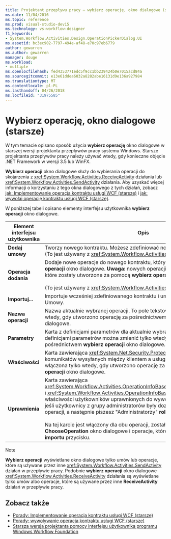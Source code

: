 ```yaml
---
title: Projektant przepływu pracy — wybierz operację, okno dialogowe (starsze)
ms.date: 11/04/2016
ms.topic: reference
ms.prod: visual-studio-dev15
ms.technology: vs-workflow-designer
f1_keywords:
- System.Workflow.Activities.Design.OperationPickerDialog.UI
ms.assetid: bc3ec902-7797-494e-af48-e70c97eb6779
author: gewarren
ms.author: gewarren
manager: douge
ms.workload:
- multiple
ms.openlocfilehash: fed4353771edc5f9cc1bb239424b0e7015acd84a
ms.sourcegitcommit: e13e61ddea6032a8282abe16131d9e136a927984
ms.translationtype: MT
ms.contentlocale: pl-PL
ms.lasthandoff: 04/26/2018
ms.locfileid: "31975585"
---
```

# <a name="choose-operation-dialog-box-legacy"></a>Wybierz operację, okno dialogowe (starsze)

W tym temacie opisano sposób użycia **wybierz operację** okno dialogowe w starszej wersji projektanta przepływów pracy systemu Windows. Starsze projektanta przepływów pracy należy używać wtedy, gdy konieczne objęcie .NET Framework w wersji 3.5 lub WinFX.

 **Wybierz operacji** okno dialogowe służy do wybierania operacji do skojarzenia z <xref:System.Workflow.Activities.ReceiveActivity> działania lub <xref:System.Workflow.Activities.SendActivity> działania. Aby uzyskać więcej informacji o korzystaniu z tego okna dialogowego z tych działań, zobacz [jak: Implementowanie operacja kontraktu usługi WCF (starsze)](../workflow-designer/how-to-implement-a-windows-communication-foundation-contract-operation-legacy.md) i [jak: wywołaj operację kontraktu usługi WCF (starsze)](../workflow-designer/how-to-invoke-a-windows-communication-foundation-contract-operation-legacy.md).

 W poniższej tabeli opisano elementy interfejsu użytkownika **wybierz operacji** okno dialogowe.

|Element interfejsu użytkownika|Opis|
|----------------|-----------------|
|**Dodaj umowy**|Tworzy nowego kontraktu. Możesz zdefiniować nowe operacje tego kontraktu. (To jest używany z <xref:System.Workflow.Activities.ReceiveActivity> tylko.)|
|**Operacja dodania**|Dodaje nowe operacje do nowego kontraktu, który został utworzony w **wybierz operacji** okno dialogowe. **Uwaga:** nowych operacji można dodać tylko do umów, które zostały utworzone za pomocą **wybierz operacji** okno dialogowe. <br /><br /> (To jest używany z <xref:System.Workflow.Activities.ReceiveActivity> tylko.)|
|**Importuj...**|Importuje wcześniej zdefiniowanego kontraktu i umożliwia wybranie operacji z tej Umowy.|
|**Nazwa operacji**|Nazwa aktualnie wybranej operacji. To pole tekstowe jest dostępny do edycji tylko wtedy, gdy utworzono operację za pośrednictwem **wybierz operacji** okno dialogowe.|
|**Parametry**|Karta z definicjami parametrów dla aktualnie wybranej operacji. **Uwaga:** definicjami parametrów można zmienić tylko wtedy, gdy utworzono operację za pośrednictwem **wybierz operacji** okno dialogowe.|
|**Właściwości**|Karta zawierająca <xref:System.Net.Security.ProtectionLevel> ustawień komunikatów wysyłanych między klientem a usługą. **Uwaga:** na tej karcie jest włączona tylko wtedy, gdy utworzono operację za pośrednictwem **wybierz operacji** okno dialogowe.|
|**Uprawnienia**|Karta zawierająca <xref:System.Workflow.Activities.OperationInfoBase.PrincipalPermissionName%2A> i <xref:System.Workflow.Activities.OperationInfoBase.PrincipalPermissionRole%2A> właściwości użytkowników uprawnionych do wywołania tej operacji. Na przykład, jeśli użytkownicy z grupy administratorów były dozwolone tylko do wywołania tej operacji, a następnie piszesz "Administratorzy" **roli** pola tekstowego.<br /><br /> Na tej karcie jest włączony dla obu operacji, został utworzony za pomocą **ChooseOperation** okno dialogowe i operacje, które zostały zaimportowane do **importu** przycisku.|

> [!NOTE]
> **Wybierz operacji** wyświetlane okno dialogowe tylko umów lub operacje, które są używane przez inne <xref:System.Workflow.Activities.SendActivity> działań w przepływie pracy. Podobnie **wybierz operacji** okno dialogowe <xref:System.Workflow.Activities.ReceiveActivity> działania są wyświetlane tylko umów albo operacje, które są używane przez inne **ReceiveActivity** działań w przepływie pracy.

## <a name="see-also"></a>Zobacz także

- [Porady: Implementowanie operacja kontraktu usługi WCF (starsze)](../workflow-designer/how-to-implement-a-windows-communication-foundation-contract-operation-legacy.md)
- [Porady: wywoływanie operacja kontraktu usługi WCF (starsze)](../workflow-designer/how-to-invoke-a-windows-communication-foundation-contract-operation-legacy.md)
- [Starsza wersja projektanta pomocy interfejsu użytkownika programu Windows Workflow Foundation](../workflow-designer/legacy-designer-for-windows-workflow-foundation-ui-help.md)
